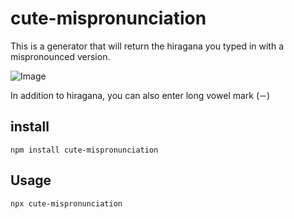 # cute-mispronunciation

This is a generator that will return the hiragana you typed in with a mispronounced version.

![Image](https://github.com/user-attachments/assets/53728ac8-4a91-490c-bb15-b987951a5bb3)

In addition to hiragana, you can also enter long vowel mark (`ー`)

## install

```
npm install cute-mispronunciation
```

## Usage

```
npx cute-mispronunciation
```
